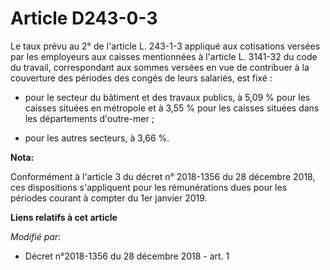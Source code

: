 # Article D243-0-3

Le taux prévu au 2° de l'article L. 243-1-3 appliqué aux cotisations versées par les employeurs aux caisses mentionnées à
l'article L. 3141-32 du code du travail, correspondant aux sommes versées en vue de contribuer à la couverture des périodes
des congés de leurs salariés, est fixé :

- pour le secteur du bâtiment et des travaux publics, à 5,09 % pour les caisses situées en métropole et à 3,55 % pour les
caisses situées dans les départements d'outre-mer ;

- pour les autres secteurs, à 3,66 %.

**Nota:**

Conformément à l'article 3 du décret n° 2018-1356 du 28 décembre 2018, ces dispositions s'appliquent pour les rémunérations
dues pour les périodes courant à compter du 1er janvier 2019.

**Liens relatifs à cet article**

_Modifié par_:

  - Décret n°2018-1356 du 28 décembre 2018 - art. 1
